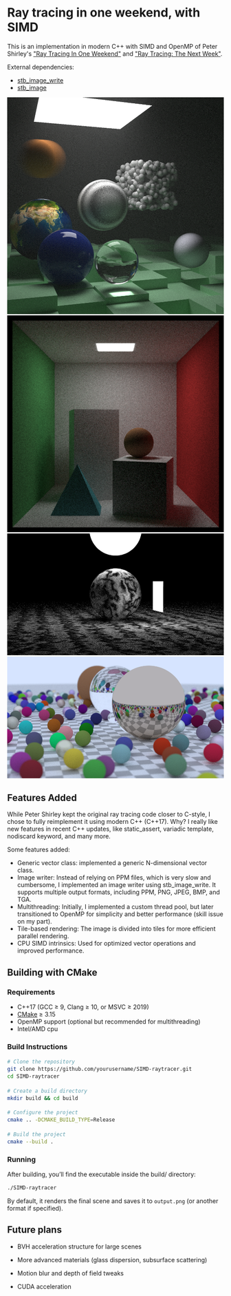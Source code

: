 # Ray tracing in one weekend, with SIMD

This is an implementation in modern C++ with SIMD and OpenMP of Peter Shirley's  ["Ray Tracing In One Weekend"](https://raytracing.github.io/books/RayTracingInOneWeekend.html) and ["Ray Tracing: The Next Week"](https://raytracing.github.io/books/RayTracingTheNextWeek.html).

External dependencies:
- [stb_image_write](https://github.com/nothings/stb/blob/master/stb_image_write.h)
- [stb_image](https://github.com/nothings/stb/blob/master/stb_image.h)

![Final scene](images/final_scene.png)
![Cornell Box](images/cornell_box.png)
![Perlin Sphere](images/light.png)
![Spheres](images/spheres.png)

## Features Added

While Peter Shirley kept the original ray tracing code closer to C-style, I chose to fully reimplement it using modern C++ (C++17). Why? I really like new features in recent C++ updates, like static_assert, variadic template, nodiscard keyword, and many more.

Some features added:
- Generic vector class: implemented a generic N-dimensional vector class.
- Image writer: Instead of relying on PPM files, which is very slow and cumbersome, I implemented an image writer using stb_image_write. It supports multiple output formats, including PPM, PNG, JPEG, BMP, and TGA.
- Multithreading: Initially, I implemented a custom thread pool, but later transitioned to OpenMP for simplicity and better performance (skill issue on my part).
- Tile-based rendering: The image is divided into tiles for more efficient parallel rendering.
- CPU SIMD intrinsics: Used for optimized vector operations and improved performance.

## Building with CMake

### Requirements
- C++17 (GCC ≥ 9, Clang ≥ 10, or MSVC ≥ 2019)
- [CMake](https://cmake.org/) ≥ 3.15
- OpenMP support (optional but recommended for multithreading)
- Intel/AMD cpu

### Build Instructions
```bash
# Clone the repository
git clone https://github.com/yourusername/SIMD-raytracer.git
cd SIMD-raytracer

# Create a build directory
mkdir build && cd build

# Configure the project
cmake .. -DCMAKE_BUILD_TYPE=Release

# Build the project
cmake --build .
```

### Running

After building, you’ll find the executable inside the build/ directory:
```bash
./SIMD-raytracer
```
By default, it renders the final scene and saves it to `output.png` (or another format if specified).

## Future plans
- BVH acceleration structure for large scenes

- More advanced materials (glass dispersion, subsurface scattering)

- Motion blur and depth of field tweaks

- CUDA acceleration